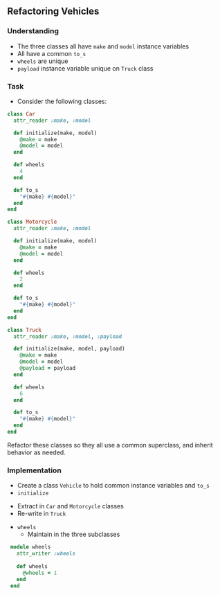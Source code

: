 ## Refactoring Vehicles

### Understanding
- The three classes all have `make` and `model` instance variables
- All have a common `to_s`
- `wheels` are unique
- `payload` instance variable unique on `Truck` class

### Task
- Consider the following classes:

```ruby
class Car
  attr_reader :make, :model

  def initialize(make, model)
    @make = make
    @model = model
  end

  def wheels
    4
  end

  def to_s
    "#{make} #{model}"
  end
end

class Motorcycle
  attr_reader :make, :model

  def initialize(make, model)
    @make = make
    @model = model
  end

  def wheels
    2
  end

  def to_s
    "#{make} #{model}"
  end
end

class Truck
  attr_reader :make, :model, :payload

  def initialize(make, model, payload)
    @make = make
    @model = model
    @payload = payload
  end

  def wheels
    6
  end

  def to_s
    "#{make} #{model}"
  end
end
```

Refactor these classes so they all use a common superclass, and inherit behavior as needed.

### Implementation
- Create a class `Vehicle` to hold common instance variables and `to_s`
-  `initialize`
  + Extract in `Car` and `Motorcycle` classes
  + Re-write in `Truck`
- `wheels`
  + Maintain in the three subclasses


 ```ruby
  module wheels
    attr_writer :wheels
    
    def wheels
      @wheels = 1
    end
  end
``` 
